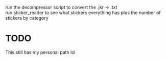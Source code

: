 run the decompressor script to convert the .jkr -> .txt <br>
run sticker_reader to see what stickers everything has plus the number of stickers by category
# TODO
This still has my personal path lol
